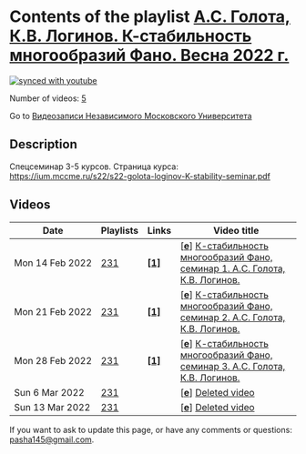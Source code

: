 # Contents of the playlist [А.С. Голота, К.В. Логинов. К-стабильность многообразий Фано. Весна 2022 г.](https://www.youtube.com/playlist?list=PLp9ABVh6_x4Fqwt740ZXJ8x2L5E1LMt-1)

[![synced with youtube](https://img.shields.io/github/last-commit/mathphysschool/mathphysschool.github.io/autoupdate1?label=synced%20with%20youtube)](https://github.com/mathphysschool/mathphysschool.github.io/commits/autoupdate1)

Number of videos: [5](#videos)

Go to [Видеозаписи Независимого Московского Университета](../README.md)

## Description

Спецсеминар 3-5 курсов.
Страница курса:
<https://ium.mccme.ru/s22/s22-golota-loginov-K-stability-seminar.pdf>

## Videos

|Date|Playlists|Links|Video title|
|---|---|---|---|
| Mon&nbsp;14&nbsp;Feb&nbsp;2022 | [231](../playlists/231 "А.С. Голота, К.В. Логинов. К-стабильность многообразий Фано. Весна 2022 г.") | [**[1]**](https://ium.mccme.ru/s22/s22-golota-loginov.html) | [[**e**](https://studio.youtube.com/video/3Pq9OjCP9xo/edit "Edit")] [К-стабильность многообразий Фано, семинар 1. А.С. Голота, К.В. Логинов.](https://www.youtube.com/watch?v=3Pq9OjCP9xo&list=PLp9ABVh6_x4Fqwt740ZXJ8x2L5E1LMt-1 "Спецсеминар для 3-5 курсов.&#013;&#013;Страница курса:&#013;https://ium.mccme.ru/s22/s22-golota-loginov.html") |
| Mon&nbsp;21&nbsp;Feb&nbsp;2022 | [231](../playlists/231 "А.С. Голота, К.В. Логинов. К-стабильность многообразий Фано. Весна 2022 г.") | [**[1]**](https://ium.mccme.ru/s22/s22-golota-loginov.html) | [[**e**](https://studio.youtube.com/video/-vfhiRLsiEY/edit "Edit")] [К-стабильность многообразий Фано, семинар 2. А.С. Голота, К.В. Логинов.](https://www.youtube.com/watch?v=-vfhiRLsiEY&list=PLp9ABVh6_x4Fqwt740ZXJ8x2L5E1LMt-1 "Спецсеминар для 3-5 курсов.&#013;&#013;Страница курса:&#013;https://ium.mccme.ru/s22/s22-golota-loginov.html") |
| Mon&nbsp;28&nbsp;Feb&nbsp;2022 | [231](../playlists/231 "А.С. Голота, К.В. Логинов. К-стабильность многообразий Фано. Весна 2022 г.") | [**[1]**](https://ium.mccme.ru/s22/s22-golota-loginov.html) | [[**e**](https://studio.youtube.com/video/QWEhsnUoS-s/edit "Edit")] [К-стабильность многообразий Фано, семинар 3. А.С. Голота, К.В. Логинов.](https://www.youtube.com/watch?v=QWEhsnUoS-s&list=PLp9ABVh6_x4Fqwt740ZXJ8x2L5E1LMt-1 "Спецсеминар для 3-5 курсов.&#013;&#013;Страница курса:&#013;https://ium.mccme.ru/s22/s22-golota-loginov.html") |
| Sun&nbsp;6&nbsp;Mar&nbsp;2022 | [231](../playlists/231 "А.С. Голота, К.В. Логинов. К-стабильность многообразий Фано. Весна 2022 г.") |  | [[**e**](https://studio.youtube.com/video/pWcfb3udRA4/edit "Edit")] [Deleted video](https://www.youtube.com/watch?v=pWcfb3udRA4&list=PLp9ABVh6_x4Fqwt740ZXJ8x2L5E1LMt-1 "This video is unavailable.") |
| Sun&nbsp;13&nbsp;Mar&nbsp;2022 | [231](../playlists/231 "А.С. Голота, К.В. Логинов. К-стабильность многообразий Фано. Весна 2022 г.") |  | [[**e**](https://studio.youtube.com/video/pD5viszmTfM/edit "Edit")] [Deleted video](https://www.youtube.com/watch?v=pD5viszmTfM&list=PLp9ABVh6_x4Fqwt740ZXJ8x2L5E1LMt-1 "This video is unavailable.") |


 If you want to ask to update this page, or have any comments or questions: <pasha145@gmail.com>.